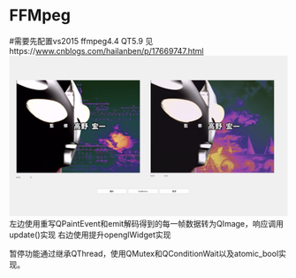 # FFMpeg
#需要先配置vs2015 ffmpeg4.4 QT5.9 见https://www.cnblogs.com/hailanben/p/17669747.html
![img](https://github.com/feng1999-eng/FFMpeg/blob/main/img/show.png)
左边使用重写QPaintEvent和emit解码得到的每一帧数据转为QImage，响应调用update()实现
右边使用提升openglWidget实现

暂停功能通过继承QThread，使用QMutex和QConditionWait以及atomic_bool实现。
